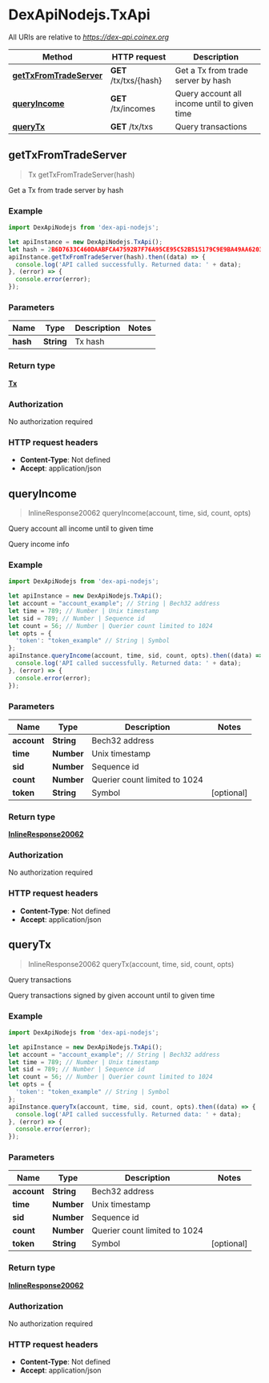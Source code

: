 # DexApiNodejs.TxApi

All URIs are relative to *https://dex-api.coinex.org*

Method | HTTP request | Description
------------- | ------------- | -------------
[**getTxFromTradeServer**](TxApi.md#getTxFromTradeServer) | **GET** /tx/txs/{hash} | Get a Tx from trade server by hash
[**queryIncome**](TxApi.md#queryIncome) | **GET** /tx/incomes | Query account all income until to given time
[**queryTx**](TxApi.md#queryTx) | **GET** /tx/txs | Query transactions



## getTxFromTradeServer

> Tx getTxFromTradeServer(hash)

Get a Tx from trade server by hash

### Example

```javascript
import DexApiNodejs from 'dex-api-nodejs';

let apiInstance = new DexApiNodejs.TxApi();
let hash = 2B6D7633C460DAABFCA47592B7F76A95CE95C52B515179C9E9BA49AA620377BA; // String | Tx hash
apiInstance.getTxFromTradeServer(hash).then((data) => {
  console.log('API called successfully. Returned data: ' + data);
}, (error) => {
  console.error(error);
});

```

### Parameters


Name | Type | Description  | Notes
------------- | ------------- | ------------- | -------------
 **hash** | **String**| Tx hash | 

### Return type

[**Tx**](Tx.md)

### Authorization

No authorization required

### HTTP request headers

- **Content-Type**: Not defined
- **Accept**: application/json


## queryIncome

> InlineResponse20062 queryIncome(account, time, sid, count, opts)

Query account all income until to given time

Query income info

### Example

```javascript
import DexApiNodejs from 'dex-api-nodejs';

let apiInstance = new DexApiNodejs.TxApi();
let account = "account_example"; // String | Bech32 address
let time = 789; // Number | Unix timestamp
let sid = 789; // Number | Sequence id
let count = 56; // Number | Querier count limited to 1024
let opts = {
  'token': "token_example" // String | Symbol
};
apiInstance.queryIncome(account, time, sid, count, opts).then((data) => {
  console.log('API called successfully. Returned data: ' + data);
}, (error) => {
  console.error(error);
});

```

### Parameters


Name | Type | Description  | Notes
------------- | ------------- | ------------- | -------------
 **account** | **String**| Bech32 address | 
 **time** | **Number**| Unix timestamp | 
 **sid** | **Number**| Sequence id | 
 **count** | **Number**| Querier count limited to 1024 | 
 **token** | **String**| Symbol | [optional] 

### Return type

[**InlineResponse20062**](InlineResponse20062.md)

### Authorization

No authorization required

### HTTP request headers

- **Content-Type**: Not defined
- **Accept**: application/json


## queryTx

> InlineResponse20062 queryTx(account, time, sid, count, opts)

Query transactions

Query transactions signed by given account until to given time

### Example

```javascript
import DexApiNodejs from 'dex-api-nodejs';

let apiInstance = new DexApiNodejs.TxApi();
let account = "account_example"; // String | Bech32 address
let time = 789; // Number | Unix timestamp
let sid = 789; // Number | Sequence id
let count = 56; // Number | Querier count limited to 1024
let opts = {
  'token': "token_example" // String | Symbol
};
apiInstance.queryTx(account, time, sid, count, opts).then((data) => {
  console.log('API called successfully. Returned data: ' + data);
}, (error) => {
  console.error(error);
});

```

### Parameters


Name | Type | Description  | Notes
------------- | ------------- | ------------- | -------------
 **account** | **String**| Bech32 address | 
 **time** | **Number**| Unix timestamp | 
 **sid** | **Number**| Sequence id | 
 **count** | **Number**| Querier count limited to 1024 | 
 **token** | **String**| Symbol | [optional] 

### Return type

[**InlineResponse20062**](InlineResponse20062.md)

### Authorization

No authorization required

### HTTP request headers

- **Content-Type**: Not defined
- **Accept**: application/json

